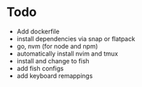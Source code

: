 # Todo

* Add dockerfile
* install dependencies via snap or flatpack
*   go, nvm (for node and npm)
* automatically install nvim and tmux
* install and change to fish
* add fish configs
* add keyboard remappings
